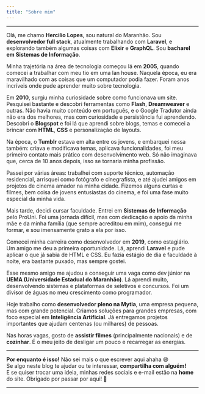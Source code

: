 ```yaml
---
title: "Sobre mim"
---
```


---
Olá, me chamo **Hercilio Lopes**, sou natural do Maranhão. Sou **desenvolvedor full stack**, atualmente trabalhando com **Laravel**, e explorando também algumas coisas com **Elixir** e **GraphQL**. Sou **bacharel em Sistemas de Informação**.

Minha trajetória na área de tecnologia começou lá em **2005**, quando comecei a trabalhar com meu tio em uma lan house. Naquela época, eu era maravilhado com as coisas que um computador podia fazer. Foram anos incríveis onde pude aprender muito sobre tecnologia.

Em **2010**, surgiu minha curiosidade sobre como funcionava um site. Pesquisei bastante e descobri ferramentas como **Flash**, **Dreamweaver** e outras. Não havia muito conteúdo em português, e o Google Tradutor ainda não era dos melhores, mas com curiosidade e persistência fui aprendendo. Descobri o **Blogspot** e foi lá que aprendi sobre blogs, temas e comecei a brincar com **HTML**, **CSS** e personalização de layouts.

Na época, o **Tumblr** estava em alta entre os jovens, e embarquei nessa também: criava e modificava temas, aplicava funcionalidades, foi meu primeiro contato mais prático com desenvolvimento web. Só não imaginava que, cerca de 10 anos depois, isso se tornaria minha profissão.

Passei por várias áreas: trabalhei com suporte técnico, automação residencial, arrisquei como fotógrafo e cinegrafista, e até ajudei amigos em projetos de cinema amador na minha cidade. Fizemos alguns curtas e filmes, bem coisa de jovens entusiastas do cinema, e foi uma fase muito especial da minha vida.

Mais tarde, decidi cursar faculdade. Entrei em **Sistemas de Informação** pelo ProUni. Foi uma jornada difícil, mas com dedicação e apoio da minha mãe e da minha família (que sempre acreditou em mim), consegui me formar, e sou imensamente grato a ela por isso.

Comecei minha carreira como desenvolvedor em **2019**, como estagiário. Um amigo me deu a primeira oportunidade. Lá, aprendi **Laravel** e pude aplicar o que já sabia de HTML e CSS. Eu fazia estágio de dia e faculdade à noite, era bastante puxado, mas sempre gostei.

Esse mesmo amigo me ajudou a conseguir uma vaga como dev júnior na **UEMA (Universidade Estadual do Maranhão)**. Lá aprendi muito, desenvolvendo sistemas e plataformas de seletivos e concursos. Foi um divisor de águas no meu crescimento como programador.

Hoje trabalho como **desenvolvedor pleno na Mytia**, uma empresa pequena, mas com grande potencial. Criamos soluções para grandes empresas, com foco especial em **Inteligência Artificial**. Já entregamos projetos importantes que ajudam centenas (ou milhares) de pessoas.

Nas horas vagas, gosto de **assistir filmes** (principalmente nacionais) e de **cozinhar**. É o meu jeito de desligar um pouco e recarregar as energias.

---

**Por enquanto é isso!** Não sei mais o que escrever aqui ahaha 😄  
Se algo neste blog te ajudar ou te interessar, **compartilha com alguém!**  
E se quiser trocar uma ideia, minhas redes sociais e e-mail estão na **home** do site. Obrigado por passar por aqui! 🙌

---